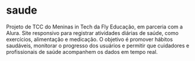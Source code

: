 # saude
Projeto de TCC do Meninas in Tech da Fly Educação, em parceria com a Alura. Site responsivo para registrar atividades diárias de saúde, como exercícios, alimentação e medicação. O objetivo é promover hábitos saudáveis, monitorar o progresso dos usuários e permitir que cuidadores e profissionais de saúde acompanhem os dados em tempo real.
